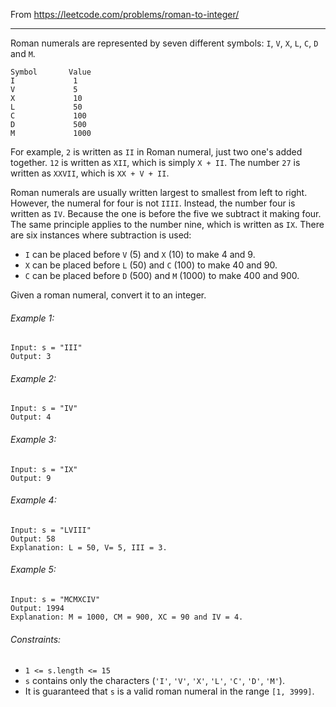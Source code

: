 From https://leetcode.com/problems/roman-to-integer/

----

Roman numerals are represented by seven different symbols: `I`, `V`, `X`, `L`, `C`, `D` and `M`.

```
Symbol       Value
I             1
V             5
X             10
L             50
C             100
D             500
M             1000
```

For example, `2` is written as `II` in Roman numeral, just two one's added together. `12` is written
as `XII`, which is simply `X + II`. The number `27` is written as `XXVII`, which is `XX + V + II`.

Roman numerals are usually written largest to smallest from left to right. However, the numeral for
four is not `IIII`. Instead, the number four is written as `IV`. Because the one is before the five
we subtract it making four. The same principle applies to the number nine, which is written as `IX`.
There are six instances where subtraction is used:

* `I` can be placed before `V` (5) and `X` (10) to make 4 and 9. 
* `X` can be placed before `L` (50) and `C` (100) to make 40 and 90. 
* `C` can be placed before `D` (500) and `M` (1000) to make 400 and 900.

Given a roman numeral, convert it to an integer.

###### Example 1:

```
Input: s = "III"
Output: 3
```

###### Example 2:

```
Input: s = "IV"
Output: 4
```

###### Example 3:

```
Input: s = "IX"
Output: 9
```

###### Example 4:

```
Input: s = "LVIII"
Output: 58
Explanation: L = 50, V= 5, III = 3.
```

###### Example 5:

```
Input: s = "MCMXCIV"
Output: 1994
Explanation: M = 1000, CM = 900, XC = 90 and IV = 4.
```
 
###### Constraints:

* `1 <= s.length <= 15`
* `s` contains only the characters (`'I'`, `'V'`, `'X'`, `'L'`, `'C'`, `'D'`, `'M'`).
* It is guaranteed that `s` is a valid roman numeral in the range `[1, 3999]`.
